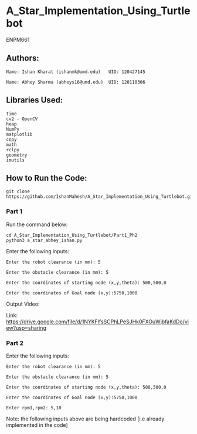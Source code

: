 # A_Star_Implementation_Using_Turtlebot
ENPM661


## Authors:

    Name: Ishan Kharat (ishanmk@umd.edu)   UID: 120427145

    Name: Abhey Sharma (abheys16@umd.edu)  UID: 120110306




## Libraries Used:

    time
    cv2 - OpenCV
    heap
    NumPy
    matplotlib
    copy
    math
    rclpy
    geometry
    imutils
    



## How to Run the Code:

    git clone https://github.com/IshanMahesh/A_Star_Implementation_Using_Turtlebot.git

### Part 1

Run the command below:

    cd A_Star_Implementation_Using_Turtlebot/Part1_Ph2
    python3 a_star_abhey_ishan.py

Enter the following inputs:
    
    Enter the robot clearance (in mm): 5
    
    Enter the obstacle clearance (in mm): 5
    
    Enter the coordinates of starting node (x,y,theta): 500,500,0
    
    Enter the coordinates of Goal node (x,y):5750,1000
    

Output Video:

Link: https://drive.google.com/file/d/1NYKFlfsSCPhLPeSJHk0FXOuWjbfaKdDo/view?usp=sharing


### Part 2


Enter the following inputs:
    
    Enter the robot clearance (in mm): 5
    
    Enter the obstacle clearance (in mm): 5
    
    Enter the coordinates of starting node (x,y,theta): 500,500,0
    
    Enter the coordinates of Goal node (x,y):5750,1000
    
    Enter rpm1,rpm2: 5,10

Note: the following inputs above are being hardcoded [i.e already implemented in the code]



    
